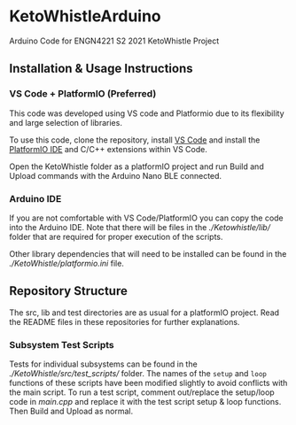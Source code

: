 # KetoWhistleArduino
Arduino Code for ENGN4221 S2 2021 KetoWhistle Project

## Installation & Usage Instructions

### VS Code + PlatformIO (Preferred)

This code was developed using VS code and Platformio due to its flexibility and large selection of libraries.

To use this code, clone the repository, install [VS Code](https://code.visualstudio.com/download) and install the [PlatformIO IDE](https://platformio.org/install/ide?install=vscode) and C/C++ extensions within VS Code.

Open the KetoWhistle folder as a platformIO project and run Build and Upload commands with the Arduino Nano BLE connected. 

### Arduino IDE

If you are not comfortable with VS Code/PlatformIO you can copy the code into the Arduino IDE. Note that there will be files in the *./Ketowhistle/lib/* folder that are required for proper execution of the scripts.

Other library dependencies that will need to be installed can be found in the *./KetoWhistle/platformio.ini* file.

## Repository Structure

The src, lib and test directories are as usual for a platformIO project. Read the README files in these repositories for further explanations.

### Subsystem Test Scripts

Tests for individual subsystems can be found in the *./KetoWhistle/src/test_scripts/* folder. The names of the `setup` and `loop` functions of these scripts have been modified slightly to avoid conflicts with the main script. To run a test script, comment out/replace the setup/loop code in *main.cpp* and replace it with the test script setup & loop functions. Then Build and Upload as normal.